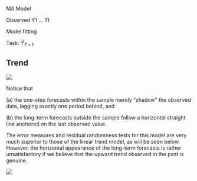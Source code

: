 MA Model



Observed Y1 ... Yt

Model fitting 

Task: $\hat{Y}_{T+1}$









## Trend

![](https://faculty.fuqua.duke.edu/~rnau/Decision411_2007/randwkf0.gif)



Notice that 

(a) the one-step forecasts within the sample merely "shadow" the observed data, lagging exactly one period behind, and 

(b) the long-term forecasts outside the sample follow a horizontal straight line anchored on the last observed value. 

The error measures and residual randomness tests for this model are very much superior to those of the linear trend model, as will be seen below. However, the horizontal appearance of the long-term forecasts is rather unsatisfactory if we believe that the upward trend observed in the past is genuine. 









![](https://faculty.fuqua.duke.edu/~rnau/Decision411_2007/randwkfc.gif)